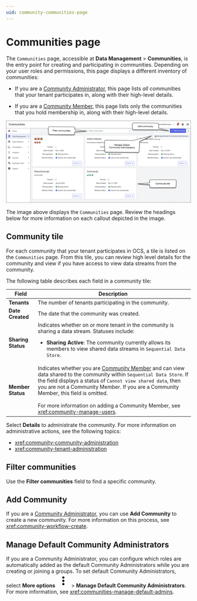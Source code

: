 ```yaml
---
uid: community-communities-page
---
```


# Communities page

The `Communities` page, accessible at **Data Management** > **Communities**, is the entry point for creating and participating in communities. Depending on your user roles and permissions, this page displays a different inventory of communities:

- If you are a [Community Administrator](xref:community-community-roles#community-administrators), this page lists *all* communities that your tenant participates in, along with their high-level details. 

- If you are a [Community Member](xref:community-community-roles#community-member), this page lists only the communities that you hold membership in, along with their high-level details.  

![Communities page](images/communities-page.png)

The image above displays the `Communities` page. Review the headings below for more information on each callout depicted in the image.

## Community tile

For each community that your tenant participates in OCS, a tile is listed on the `Communities` page. From this tile, you can review high level details for the community and view if you have access to view data streams from the community.

The following table describes each field in a community tile:

| Field | Description |
|--|--|
| **Tenants** | The number of tenants participating in the community. |
| **Date Created** | The date that the community was created. |
| **Sharing Status** | Indicates whether on or more tenant in the community is sharing a data stream. Statuses include: <ul><li><strong>Sharing Active</strong>: The community currently allows its members to view shared data streams in <code>Sequential Data Store</code>.</li><!--<li> TODO: Add another status for pausing?</li>--></ul> |
| **Member Status** | Indicates whether you are [Community Member](xref:community-community-roles#community-member) and can view data shared to the community within `Sequential Data Store`. If the field displays a status of `Cannot view shared data`, then you are not a Community Member. If you are a Community Member, this field is omitted.<br><br>For more information on adding a Community Member, see <xref:community-manage-users>. |

Select **Details** to administrate the community. For more information on administrative actions, see the following topics:

- <xref:community-community-administration>
- <xref:community-tenant-administration>

## Filter communities

Use the **Filter communities** field to find a specific community.

## Add Community

If you are a [Community Administrator](xref:community-community-roles#community-administrators), you can use **Add Community** to create a new community. For more information on this process, see <xref:community-workflow-create>.

## Manage Default Community Administrators

If you are a Community Administrator, you can configure which roles are automatically added as the default Community Administrators while you are creating or joining a groups. To set default Community Administrators, select **More options** ![More options](../_icons/dots-vertical.svg) > **Manage Default Community Administrators**. For more information, see <xref:communities-manage-default-admins>.
